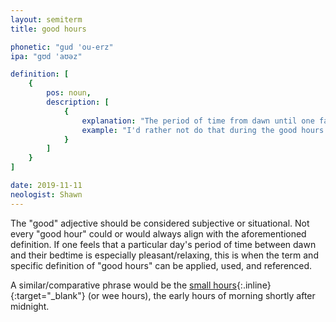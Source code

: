 ```yaml
---
layout: semiterm
title: good hours

phonetic: "gud 'ou-erz"
ipa: "gʊd 'aʊəz"

definition: [
	{
		pos: noun,
		description: [
			{
				explanation: "The period of time from dawn until one falls asleep that allows for a feeling of peacefulness and relaxation.",
				example: "I'd rather not do that during the good hours."
			}
		]
	}
]

date: 2019-11-11
neologist: Shawn
---
```


The "good" adjective should be considered subjective or situational. Not every "good hour" could or would always align with the aforementioned definition. If one feels that a particular day's period of time between dawn and their bedtime is especially pleasant/relaxing, this is when the term and specific definition of "good hours" can be applied, used, and referenced.

A similar/comparative phrase would be the [small hours](https://en.wiktionary.org/wiki/small_hours){:.inline}{:target="_blank"} (or wee hours), the early hours of morning shortly after midnight.
